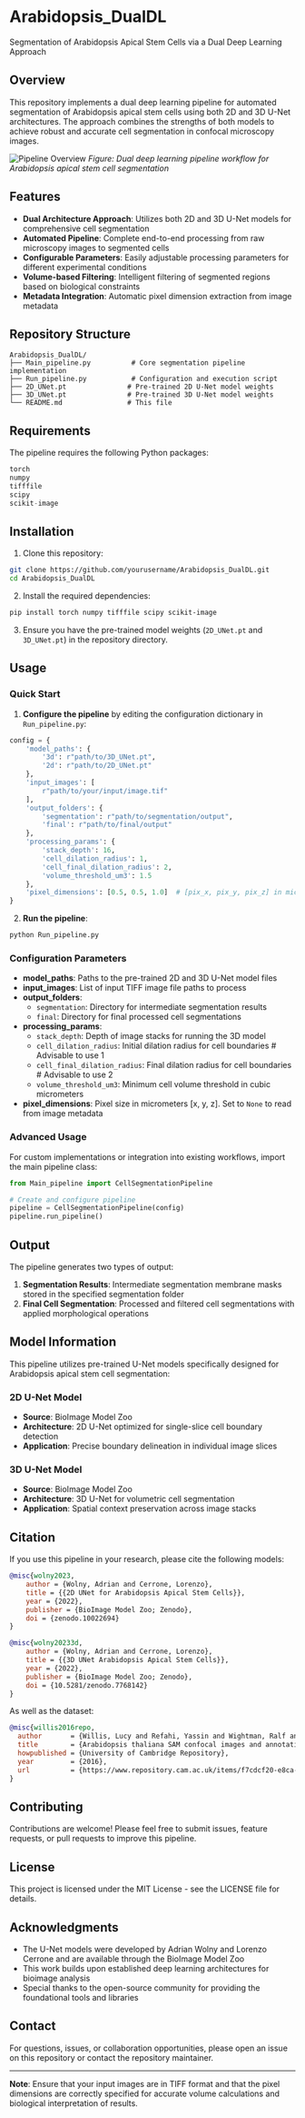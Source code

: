 # Arabidopsis_DualDL
Segmentation of Arabidopsis Apical Stem Cells via a Dual Deep Learning Approach

## Overview

This repository implements a dual deep learning pipeline for automated segmentation of Arabidopsis apical stem cells using both 2D and 3D U-Net architectures. The approach combines the strengths of both models to achieve robust and accurate cell segmentation in confocal microscopy images.

![Pipeline Overview](Pipeline.bmp)
*Figure: Dual deep learning pipeline workflow for Arabidopsis apical stem cell segmentation*

## Features

- **Dual Architecture Approach**: Utilizes both 2D and 3D U-Net models for comprehensive cell segmentation
- **Automated Pipeline**: Complete end-to-end processing from raw microscopy images to segmented cells
- **Configurable Parameters**: Easily adjustable processing parameters for different experimental conditions
- **Volume-based Filtering**: Intelligent filtering of segmented regions based on biological constraints
- **Metadata Integration**: Automatic pixel dimension extraction from image metadata

## Repository Structure

```
Arabidopsis_DualDL/
├── Main_pipeline.py          # Core segmentation pipeline implementation
├── Run_pipeline.py           # Configuration and execution script
├── 2D_UNet.pt               # Pre-trained 2D U-Net model weights
├── 3D_UNet.pt               # Pre-trained 3D U-Net model weights
└── README.md                # This file
```

## Requirements

The pipeline requires the following Python packages:

```python
torch
numpy
tifffile
scipy
scikit-image
```

## Installation

1. Clone this repository:
```bash
git clone https://github.com/yourusername/Arabidopsis_DualDL.git
cd Arabidopsis_DualDL
```

2. Install the required dependencies:
```bash
pip install torch numpy tifffile scipy scikit-image
```

3. Ensure you have the pre-trained model weights (`2D_UNet.pt` and `3D_UNet.pt`) in the repository directory.

## Usage

### Quick Start

1. **Configure the pipeline** by editing the configuration dictionary in `Run_pipeline.py`:

```python
config = {
    'model_paths': {
        '3d': r"path/to/3D_UNet.pt",
        '2d': r"path/to/2D_UNet.pt"
    },
    'input_images': [
        r"path/to/your/input/image.tif"
    ],
    'output_folders': {
        'segmentation': r"path/to/segmentation/output",
        'final': r"path/to/final/output"
    },
    'processing_params': {
        'stack_depth': 16,
        'cell_dilation_radius': 1,
        'cell_final_dilation_radius': 2,
        'volume_threshold_um3': 1.5
    },
    'pixel_dimensions': [0.5, 0.5, 1.0]  # [pix_x, pix_y, pix_z] in micrometers
}
```

2. **Run the pipeline**:
```bash
python Run_pipeline.py
```

### Configuration Parameters

- **model_paths**: Paths to the pre-trained 2D and 3D U-Net model files
- **input_images**: List of input TIFF image file paths to process
- **output_folders**: 
  - `segmentation`: Directory for intermediate segmentation results
  - `final`: Directory for final processed cell segmentations
- **processing_params**:
  - `stack_depth`: Depth of image stacks for running the 3D model
  - `cell_dilation_radius`: Initial dilation radius for cell boundaries # Advisable to use 1
  - `cell_final_dilation_radius`: Final dilation radius for cell boundaries # Advisable to use 2
  - `volume_threshold_um3`: Minimum cell volume threshold in cubic micrometers
- **pixel_dimensions**: Pixel size in micrometers [x, y, z]. Set to `None` to read from image metadata

### Advanced Usage

For custom implementations or integration into existing workflows, import the main pipeline class:

```python
from Main_pipeline import CellSegmentationPipeline

# Create and configure pipeline
pipeline = CellSegmentationPipeline(config)
pipeline.run_pipeline()
```

## Output

The pipeline generates two types of output:

1. **Segmentation Results**: Intermediate segmentation membrane masks stored in the specified segmentation folder
2. **Final Cell Segmentation**: Processed and filtered cell segmentations with applied morphological operations

## Model Information

This pipeline utilizes pre-trained U-Net models specifically designed for Arabidopsis apical stem cell segmentation:

### 2D U-Net Model
- **Source**: BioImage Model Zoo
- **Architecture**: 2D U-Net optimized for single-slice cell boundary detection
- **Application**: Precise boundary delineation in individual image slices

### 3D U-Net Model  
- **Source**: BioImage Model Zoo
- **Architecture**: 3D U-Net for volumetric cell segmentation
- **Application**: Spatial context preservation across image stacks

## Citation

If you use this pipeline in your research, please cite the following models:

```bibtex
@misc{wolny2023,
    author = {Wolny, Adrian and Cerrone, Lorenzo},
    title = {{2D UNet for Arabidopsis Apical Stem Cells}},
    year = {2022},
    publisher = {BioImage Model Zoo; Zenodo},
    doi = {zenodo.10022694}
}

@misc{wolny20233d,
    author = {Wolny, Adrian and Cerrone, Lorenzo},
    title = {{3D UNet Arabidopsis Apical Stem Cells}},
    year = {2022},
    publisher = {BioImage Model Zoo; Zenodo},
    doi = {10.5281/zenodo.7768142}
}
```

As well as the dataset:

```bibtex
@misc{willis2016repo,
  author       = {Willis, Lucy and Refahi, Yassin and Wightman, Ralf and Landrein, Baptiste and Teles, João and Huang, Ke and Meyerowitz, Elliot M and Jönsson, Henrik},
  title        = {Arabidopsis thaliana SAM confocal images and annotations},
  howpublished = {University of Cambridge Repository},
  year         = {2016},
  url          = {https://www.repository.cam.ac.uk/items/f7cdcf20-e8ca-4cf5-b7ab-90350a8d00b2},
}
```

## Contributing

Contributions are welcome! Please feel free to submit issues, feature requests, or pull requests to improve this pipeline.

## License

This project is licensed under the MIT License - see the LICENSE file for details.

## Acknowledgments

- The U-Net models were developed by Adrian Wolny and Lorenzo Cerrone and are available through the BioImage Model Zoo
- This work builds upon established deep learning architectures for bioimage analysis
- Special thanks to the open-source community for providing the foundational tools and libraries

## Contact

For questions, issues, or collaboration opportunities, please open an issue on this repository or contact the repository maintainer.

---

**Note**: Ensure that your input images are in TIFF format and that the pixel dimensions are correctly specified for accurate volume calculations and biological interpretation of results.
